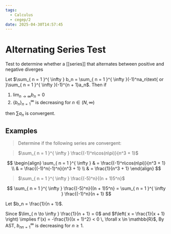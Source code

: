 ```yaml
---
tags:
  - Calculus
  - cegep/2
date: 2025-04-30T14:57:45
---
```


# Alternating Series Test

Test to determine whether a [[series]] that alternates between positive and negative diverges

Let $\sum_{ n = 1 }^{ \infty } b_n = \sum_{ n = 1 }^{ \infty }(-1)^na_n\text{ or }\sum_{ n = 1 }^{ \infty }(-1)^{n + 1}a_n$.
Then if

1. $\lim_{ n \to \infty } b_n = 0$
2. $\{b_n\}_{n = 1}^\infty$ is decreasing for $n \in (N, \infty)$

then $\sum a_n$ is convergent.

## Examples

> Determine if the following series are convergent:

> $\sum_{ n = 1 }^{ \infty } \frac{(-1)^n\cos(n\pi)}{n^3 + 1}$

$$
\begin{align}
\sum_{ n = 1 }^{ \infty }  & = \frac{(-1)^n\cos(n\pi)}{n^3 + 1} \\
 & = \frac{(-1)^n(-1)^n}{n^3 + 1} \\
 & = \frac{1}{n^3 + 1}
\end{align}
$$

> $\sum_{ n = 1 }^{ \infty } \frac{(-5)^n}{(n + 1)5^n}$

$$
\sum_{ n = 1 }^{ \infty } \frac{(-5)^n}{(n + 1)5^n} = \sum_{ n = 1 }^{ \infty } \frac{(-1)^n}{n + 1}
$$

Let $b_n = \frac{1}{n + 1}$.

Since $\lim_{ n \to \infty } \frac{1}{n + 1} = 0$ and $f\left( x = \frac{1}{x + 1} \right) \implies f'(x) = -\frac{1}{(x + 1)^2} < 0 \, \forall x \in \mathbb{R}$,
By AST, ${b_n}_{n = 1}^\infty$ is decreasing for $n \ge 1$.
